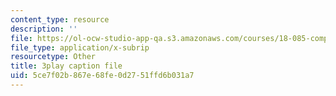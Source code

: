 ```yaml
---
content_type: resource
description: ''
file: https://ol-ocw-studio-app-qa.s3.amazonaws.com/courses/18-085-computational-science-and-engineering-i-fall-2008/5ce7f02b867e68fe0d2751ffd6b031a7_Y_lWzD2vigk.srt
file_type: application/x-subrip
resourcetype: Other
title: 3play caption file
uid: 5ce7f02b-867e-68fe-0d27-51ffd6b031a7
---
```

